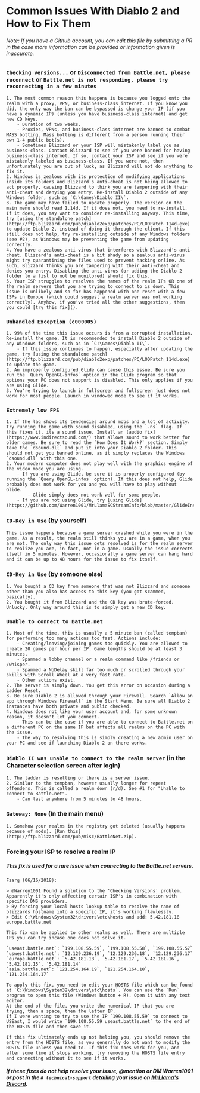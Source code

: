 # Common Issues With Diablo 2 and How to Fix Them

###### Note: If you have a Github account, you can edit this file by submitting a PR in the case more information can be provided or information given is inaccurate.

### `Checking versions...` or `Disconnected from Battle.net, please reconnect` or `Battle.net is not responding, please try reconnecting in a few minutes`

	1. The most common reason this happens is because you logged onto the realm with a proxy, VPN, or business-class internet. If you know you did, the only way the ban can be bypassed is change your IP (if you have a dynamic IP) (unless you have business-class internet) and get new CD keys.
		- Duration of two weeks.
		- Proxies, VPNs, and business-class internet are banned to combat MASS botting. Mass botting is different from a person running their own 1-4 public bot(s).
		- Sometimes Blizzard or your ISP will mistakenly label you as business-class. Contact Blizzard to see if you were banned for having business-class internet. If so, contact your ISP and see if you were mistakenly labeled as business-class. If you were not, then unfortunately you are out of luck, as Blizzard will not do anything to fix it.
	2. Windows is zealous with its protection of modifying applications inside its folders and Blizzard's anti-cheat is not being allowed to act properly, causing Blizzard to think you are tampering with their anti-cheat and denying you entry. Re-install Diablo 2 outside of any Windows folder, such as `C:\Games\Diablo II\`.
	3. The game may have failed to update properly. The version on the main menu should read 1.14d. If it does not, you need to re-install. If it does, you may want to consider re-installing anyway. This time, try [using the standalone patch](http://ftp.blizzard.com/pub/diablo2exp/patches/PC/LODPatch_114d.exe) to update Diablo 2, instead of doing it through the client. If this still does not help, try re-installing outside of any Windows folders (see #2), as Windows may be preventing the game from updating correctly.
	4. You have a zealous anti-virus that interferes with Blizzard's anti-cheat. Blizzard's anti-cheat is a bit shady so a zealous anti-virus might try quarantining the files used to prevent hacking online. As such, Blizzard thinks you are tampering with their anti-cheat and denies you entry. Disabling the anti-virus (or adding the Diablo 2 folder to a list to not be monitored) should fix this.
	5. Your ISP struggles to resolves the names of the realm IPs OR one of the realm servers that you are trying to connect to is down. This issue is unlikely and so far has happened with one reset with a few ISPs in Europe (which could suggest a realm server was not working correctly). Anyhow, if you've tried all the other suggestions, then you could [try this fix]().

### `Unhandled Exception (c000005)`

	1. 99% of the time this issue occurs is from a corrupted installation. Re-install the game. It is recommended to install Diablo 2 outside of any Windows folders, such as in `C:\Games\Diablo II\`.
		- If this issue continues to happen, especially after updating the game, try [using the standalone patch](http://ftp.blizzard.com/pub/diablo2exp/patches/PC/LODPatch_114d.exe) to update the game.
	2. An improperly configured Glide can cause this issue. Be sure you run the `Query OpenGL-infos` option in the Glide program so that options your PC does not support is disabled. This only applies if you are using Glide.
	3. You're trying to launch in fullscreen and fullscreen just does not work for most people. Launch in windowed mode to see if it works.

### `Extremely low FPS`

	1. If the lag shows its tendencies around mobs and a lot of activity. Try running the game with sound disabled, using the `-ns` flag. If this fixes it, its a sound issue. Install an [audio fix](https://www.indirectsound.com/) that allows sound to work better for older games. Be sure to read the `How Does It Work?` section. Simply take the `dsound.dll` and put it into your Diablo 2 folder. This should not get you banned online, as it simply replaces the Windows `dsound.dll` with this one.
	2. Your modern computer does not play well with the graphics engine of the video mode you are using.
		- If you are using Glide, be sure it is properly configured (by running the `Query OpenGL-infos` option). If this does not help, Glide probably does not work for you and you will have to play without Glide.
			- Glide simply does not work well for some people.
		- If you are not using Glide, try [using Glide](https://github.com/Warren1001/MrLlamaSCStreamInfo/blob/master/GlideInstallGuide.md).

### `CD-Key in Use` (by yourself)

	This issue happens because a game server crashed while you were in the game. As a result, the realm still thinks you are in a game, when you are not. The only way this issue gets resolved is for the realm server to realize you are, in fact, not in a game. Usually the issue corrects itself in 5 minutes. However, occasionally a game server can hang hard and it can be up to 48 hours for the issue to fix itself.

### `CD-Key in Use` (by someone else)

	1. You bought a CD key from someone that was not Blizzard and someone other than you also has access to this key (you got scammed, basically).
	2. You bought it from Blizzard and the CD key was brute-forced. Unlucky. Only way around this is to simply get a new CD key.
	
### `Unable to connect to Battle.net`

	1. Most of the time, this is usually a 5 minute ban (called tempban) for performing too many actions too fast. Actions include:
		- Creating/leaving/joining games too quickly. You are allowed to create 20 games per hour per IP. Game lengths should be at least 3 minutes.
		- Spammed a lobby channel or a realm command like /friends or /whisper.
		- Spammed a NoDelay skill far too much or scrolled through your skills with Scroll Wheel at a very fast rate.
		- Other actions exist.
	2. The server is simply down. You get this error on occasion during a Ladder Reset.
	3. Be sure Diablo 2 is allowed through your Firewall. Search `Allow an app through Windows Firewall` in the Start Menu. Be sure all Diablo 2 instances have both private and public checked.
	4. Windows does not like your user account and, for some unknown reason, it doesn't let you connect.
		- This can be the case if you are able to connect to Battle.net on a different PC on the same IP but affects all realms on the PC with the issue.
		- The way to resolving this is simply creating a new admin user on your PC and see if launching Diablo 2 on there works.
	
### `Diablo II was unable to connect to the realm server` (in the Character selection screen after login)

	1. The ladder is resetting or there is a server issue.
	2. Similar to the tempban, however usually longer for repeat offenders. This is called a realm down (r/d). See #1 for "Unable to connect to Battle.net".
		- Can last anywhere from 5 minutes to 48 hours.
	
### `Gateway: None` (In the main menu)

	1. Somehow your realms in the registry got deleted (usually happens because of mods). [Run this](http://ftp.blizzard.com/pub/misc/BattleNet.zip).
	
### Forcing your ISP to resolve a realm IP


##### This fix is used for a rare issue when connecting to the Battle.net servers.

	Fzarg (06/16/2018):
	
	> @Warren1001 Found a solution to the 'Checking Versions' problem. Apparently it's only affecting certain ISP's in combination with specific DNS providers.
	> By forcing your local hosts lookup table to resolve the name of blizzards hostname into a specific IP, it's working flawlessly.
	> Edit C:\Windows\System32\drivers\etc\hosts and add: 5.42.181.18 europe.battle.net
	
	This fix can be applied to other realms as well. There are multiple IPs you can try incase one does not solve it.
	
	`useast.battle.net`: `199.108.55.59`, `199.108.55.58`, `199.108.55.57`
	`uswest.battle.net`: `12.129.236.19`, `12.129.236.18`, `12.129.236.17`
	`europe.battle.net`: `5.42.181.18`, `5.42.181.17`, `5.42.181.16`, `5.42.181.15`, `5.42.181.14`
	`asia.battle.net`: `121.254.164.19`, `121.254.164.18`, `121.254.164.17`
	
	To apply this fix, you need to edit your HOSTS file which can be found at `C:\Windows\System32\drivers\etc\hosts`. You can use the `Run` program to open this file (Windows button + R). Open it with any text editor.
	At the end of the file, you write the numerical IP that you are trying, then a space, then the letter IP.
	If I were wanting to try to use the IP `199.108.55.59` to connect to USEast, I would write `199.108.55.59 useast.battle.net` to the end of the HOSTS file and then save it.
	
	If this fix ultimately ends up not helping you, you should remove the entry from the HOSTS file, as you generally do not want to modify the HOSTS file unless you need to. If this fix does work for you, and after some time it stops working, try removing the HOSTS file entry and connecting without it to see if it works.


##### If these fixes do not help resolve your issue, @mention or DM Warren1001 or post in the `# technical-support` detailing your issue on [MrLlama's Discord](https://discord.gg/BePVw9e).
